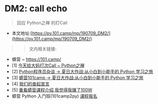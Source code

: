 # DM2: call echo
> 回应 Python之禅 的打Call 

- 本文地址:[https://py.101.camp/mp/190709_DM2/](https://py.101.camp/mp/190709_DM2/)

>> 文内相关链接:

- 蠎营 ~ https://101.camp/
- [1] [今天给大妈打次Call ~ Python之禅](https://mp.weixin.qq.com/s/RM6xTvCP0JJQ9x8Y4si--g)
- [2] [Python程序员杂谈 -> 夏日大作战:从小白到小能手的 Python 学习之旅](https://mp.weixin.qq.com/s/GQ6Y8o72xMPljZs-woZSBg)
- [3] [蟒营101camp -> 夏日大作战:从小白到小能手的 Python 学习之旅](https://mp.weixin.qq.com/s/bmTQ0pUTPgTRuVis85Pr4Q)
- [4] [我们的奋起宣言](https://wiki.woodpecker.org.cn/moin/RouseChina)
- [5] [重看蟒营课程介绍,我觉得我赚了100W](https://www.jianshu.com/p/5a62b8ff2510)
- 蟒营 Python 入门班(101camp2py) [课程报名](https://py.101.camp/)
